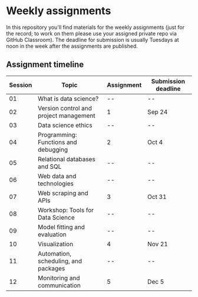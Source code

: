 # Weekly assignments

In this repository you'll find materials for the weekly assignments (just for the record; to work on them please use your assigned private repo via GitHub Classroom). The deadline for submission is usually Tuesdays at noon in the week after the assignments are published.

## Assignment timeline

| Session | Topic | Assignment | Submission deadline |
|---------|-------|-----------|-----------|
| 01 | What is data science? | -- | --  | 
| 02 | Version control and project management | 1 | Sep 24  | 
| 03 | Data science ethics | -- | --  | 
| 04 | Programming: Functions and debugging | 2 | Oct 4  | 
| 05 | Relational databases and SQL | -- | --  | 
| 06 | Web data and technologies | -- | --  | 
| 07 | Web scraping and APIs | 3 | Oct 31 | 
| 08 | Workshop: Tools for Data Science | -- | --  | 
| 09 | Model fitting and evaluation | -- | --  | 
| 10 | Visualization | 4 | Nov 21  | 
| 11 | Automation, scheduling, and packages | -- | -- | 
| 12 | Monitoring and communication | 5 | Dec 5 | 


